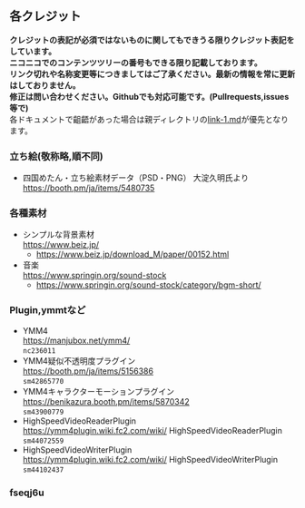 ## 各クレジット
**クレジットの表記が必須ではないものに関してもできうる限りクレジット表記をしています。**  
**ニコニコでのコンテンツツリーの番号もできる限り記載しております。**  
**リンク切れや名称変更等につきましてはご了承ください。最新の情報を常に更新はしておりません。**  
**修正は問い合わせください。Githubでも対応可能です。(Pullrequests,issues等で)**  
各ドキュメントで齟齬があった場合は親ディレクトリの[link-1.md](../link-1.md)が優先となります。

### 立ち絵(敬称略,順不同)
- 四国めたん・立ち絵素材データ（PSD・PNG） 大淀久明氏より  
https://booth.pm/ja/items/5480735  

### 各種素材
- シンプルな背景素材   
https://www.beiz.jp/  
    - https://www.beiz.jp/download_M/paper/00152.html  
- 音楽  
https://www.springin.org/sound-stock  
    - https://www.springin.org/sound-stock/category/bgm-short/  

### Plugin,ymmtなど
- YMM4  
https://manjubox.net/ymm4/  
`nc236011`  
- YMM4疑似不透明度プラグイン  
https://booth.pm/ja/items/5156386  
`sm42865770`  
- YMM4キャラクターモーションプラグイン  
https://benikazura.booth.pm/items/5870342  
`sm43900779`  
- HighSpeedVideoReaderPlugin  
https://ymm4plugin.wiki.fc2.com/wiki/   HighSpeedVideoReaderPlugin  
`sm44072559`  
- HighSpeedVideoWriterPlugin  
https://ymm4plugin.wiki.fc2.com/wiki/  HighSpeedVideoWriterPlugin  
`sm44102437`  


### fseqj6u
